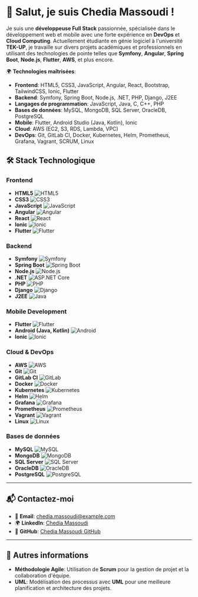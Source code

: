 # 👋 Salut, je suis Chedia Massoudi !

Je suis une **développeuse Full Stack** passionnée, spécialisée dans le développement web et mobile avec une forte expérience en **DevOps** et **Cloud Computing**. Actuellement étudiante en génie logiciel à l'université **TEK-UP**, je travaille sur divers projets académiques et professionnels en utilisant des technologies de pointe telles que **Symfony**, **Angular**, **Spring Boot**, **Node.js**, **Flutter**, **AWS**, et plus encore.

🌍 **Technologies maîtrisées**:
- **Frontend**: HTML5, CSS3, JavaScript, Angular, React, Bootstrap, TailwindCSS, Ionic, Flutter
- **Backend**: Symfony, Spring Boot, Node.js, .NET, PHP, Django, J2EE
- **Langages de programmation**: JavaScript, Java, C, C++, PHP
- **Bases de données**: MySQL, MongoDB, SQL Server, OracleDB, PostgreSQL
- **Mobile**: Flutter, Android Studio (Java, Kotlin), Ionic
- **Cloud**: AWS (EC2, S3, RDS, Lambda, VPC)
- **DevOps**: Git, GitLab CI, Docker, Kubernetes, Helm, Prometheus, Grafana, Vagrant, SCRUM, Linux



## 🛠️ Stack Technologique

### Frontend
- **HTML5** ![HTML5](https://img.shields.io/badge/html5-%23E34F26.svg?style=for-the-badge&logo=html5&logoColor=white)
- **CSS3** ![CSS3](https://img.shields.io/badge/css3-%231572B6.svg?style=for-the-badge&logo=css3&logoColor=white)
- **JavaScript** ![JavaScript](https://img.shields.io/badge/javascript-%23323330.svg?style=for-the-badge&logo=javascript&logoColor=%23F7DF1E)
- **Angular** ![Angular](https://img.shields.io/badge/angular-%23DD0031.svg?style=for-the-badge&logo=angular&logoColor=white)
- **React** ![React](https://img.shields.io/badge/react-%2320232a.svg?style=for-the-badge&logo=react&logoColor=%2361DAFB)
- **Ionic** ![Ionic](https://img.shields.io/badge/ionic-%23000000.svg?style=for-the-badge&logo=ionic&logoColor=white)
- **Flutter** ![Flutter](https://img.shields.io/badge/flutter-%2302568C.svg?style=for-the-badge&logo=flutter&logoColor=white)

### Backend
- **Symfony** ![Symfony](https://img.shields.io/badge/symfony-%23000000.svg?style=for-the-badge&logo=symfony&logoColor=white)
- **Spring Boot** ![Spring Boot](https://img.shields.io/badge/spring%20boot-%236DB33F.svg?style=for-the-badge&logo=spring&logoColor=white)
- **Node.js** ![Node.js](https://img.shields.io/badge/node.js-%23339933.svg?style=for-the-badge&logo=node.js&logoColor=white)
- **.NET** ![ASP.NET Core](https://img.shields.io/badge/asp.net%20core-%23239120.svg?style=for-the-badge&logo=asp.net&logoColor=white)
- **PHP** ![PHP](https://img.shields.io/badge/php-%23777BB4.svg?style=for-the-badge&logo=php&logoColor=white)
- **Django** ![Django](https://img.shields.io/badge/django-%23092E20.svg?style=for-the-badge&logo=django&logoColor=white)
- **J2EE** ![Java](https://img.shields.io/badge/java-%23F7DF1E.svg?style=for-the-badge&logo=java&logoColor=black)

### Mobile Development
- **Flutter** ![Flutter](https://img.shields.io/badge/flutter-%2302568C.svg?style=for-the-badge&logo=flutter&logoColor=white)
- **Android (Java, Kotlin)** ![Android](https://img.shields.io/badge/android-%2320232a.svg?style=for-the-badge&logo=android&logoColor=%2361DAFB)
- **Ionic** ![Ionic](https://img.shields.io/badge/ionic-%23000000.svg?style=for-the-badge&logo=ionic&logoColor=white)

### Cloud & DevOps
- **AWS** ![AWS](https://img.shields.io/badge/aws-%23FF9900.svg?style=for-the-badge&logo=amazon-aws&logoColor=white)
- **Git** ![Git](https://img.shields.io/badge/git-%23F05032.svg?style=for-the-badge&logo=git&logoColor=white)
- **GitLab CI** ![GitLab](https://img.shields.io/badge/gitlab-%23181717.svg?style=for-the-badge&logo=gitlab&logoColor=white)
- **Docker** ![Docker](https://img.shields.io/badge/docker-%232496ED.svg?style=for-the-badge&logo=docker&logoColor=white)
- **Kubernetes** ![Kubernetes](https://img.shields.io/badge/kubernetes-%23326CE5.svg?style=for-the-badge&logo=kubernetes&logoColor=white)
- **Helm** ![Helm](https://img.shields.io/badge/helm-%23000%20black.svg?style=for-the-badge&logo=helm&logoColor=white)
- **Grafana** ![Grafana](https://img.shields.io/badge/grafana-%23F46800.svg?style=for-the-badge&logo=grafana&logoColor=white)
- **Prometheus** ![Prometheus](https://img.shields.io/badge/prometheus-%23E6523E.svg?style=for-the-badge&logo=prometheus&logoColor=white)
- **Vagrant** ![Vagrant](https://img.shields.io/badge/vagrant-%23F47D2B.svg?style=for-the-badge&logo=vagrant&logoColor=white)
- **Linux** ![Linux](https://img.shields.io/badge/linux-%23FCC624.svg?style=for-the-badge&logo=linux&logoColor=black)

### Bases de données
- **MySQL** ![MySQL](https://img.shields.io/badge/mysql-%2300f.svg?style=for-the-badge&logo=mysql&logoColor=white)
- **MongoDB** ![MongoDB](https://img.shields.io/badge/mongodb-%2347A248.svg?style=for-the-badge&logo=mongodb&logoColor=white)
- **SQL Server** ![SQL Server](https://img.shields.io/badge/sql%20server-%23F7D65D.svg?style=for-the-badge&logo=microsoft%20sql%20server&logoColor=white)
- **OracleDB** ![OracleDB](https://img.shields.io/badge/oracle-%23F80000.svg?style=for-the-badge&logo=oracle&logoColor=white)
- **PostgreSQL** ![PostgreSQL](https://img.shields.io/badge/postgresql-%23316192.svg?style=for-the-badge&logo=postgresql&logoColor=white)

---



## 📬 Contactez-moi
- 📧 **Email**: chedia.massoudi@example.com
- 🌍 **LinkedIn**: [Chedia Massoudi](https://www.linkedin.com/in/chedia-massoudi/)
- 💼 **GitHub**: [Chedia Massoudi GitHub](https://github.com/xsol05)

---

## 🚀 Autres informations
- **Méthodologie Agile**: Utilisation de **Scrum** pour la gestion de projet et la collaboration d'équipe.
- **UML**: Modélisation des processus avec **UML** pour une meilleure planification et architecture des projets.

